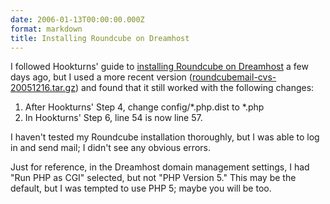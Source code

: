 ```yaml
---
date: 2006-01-13T00:00:00.000Z
format: markdown
title: Installing Roundcube on Dreamhost
---
```


I followed Hookturns' guide to <a href="http://www.hookturns.com/setting-up-roundcube-on-dreamhost/">installing Roundcube on Dreamhost</a> a few days ago, but I used a more recent version (<a href="http://sourceforge.net/project/showfiles.php?group_id=139281&package_id=171500&release_id=378726">roundcubemail-cvs-20051216.tar.gz</a>) and found that it still worked with the following changes:
<ol>
<li>After Hookturns' Step 4, change config/*.php.dist to *.php</li>
<li>In Hookturns' Step 6, line 54 is now line 57.</li>
</ol>
I haven't tested my Roundcube installation thoroughly, but I was able to log in and send mail; I didn't see any obvious errors.

Just for reference, in the Dreamhost domain management settings, I had "Run PHP as CGI" selected, but not "PHP Version 5." This may be the default, but I was tempted to use PHP 5; maybe you will be too.
